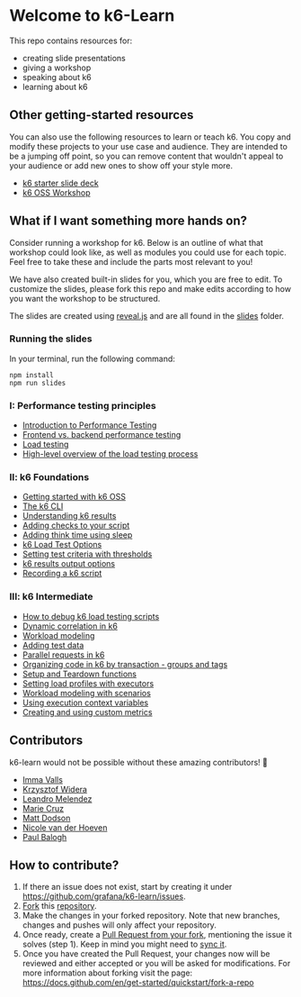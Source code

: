 # Welcome to k6-Learn

This repo contains resources for:
- creating slide presentations
- giving a workshop
- speaking about k6
- learning about k6

## Other getting-started resources

You can also use the following resources to learn or teach k6. You copy and modify these projects to your use case and audience. They are intended to be a jumping off point, so you can remove content that wouldn't appeal to your audience or add new ones to show off your style more. 

- [k6 starter slide deck](https://docs.google.com/presentation/d/1gviRg7RTzT0Y2_5WPBADyn5xpa96PIqWivGAThNW6pM/edit?usp=sharing) 
- [k6 OSS Workshop](https://github.com/grafana/k6-oss-workshop)

## What if I want something more hands on?

Consider running a workshop for k6. Below is an outline of what that workshop could look like, as well as modules you could use for each topic. Feel free to take these and include the parts most relevant to you!

We have also created built-in slides for you, which you are free to edit. To customize the slides, please fork this repo and make edits according to how you want the workshop to be structured.

The slides are created using [reveal.js](https://revealjs.com/) and are all found in the [slides](./slides/) folder.

### Running the slides

In your terminal, run the following command:

```
npm install
npm run slides
```

### I: Performance testing principles

- [Introduction to Performance Testing](Modules/I-Performance-testing-principles/01-Introduction-to-Performance-Testing.md)
- [Frontend vs. backend performance testing](Modules/I-Performance-testing-principles/02-Frontend-vs-backend-performance-testing.md)
- [Load testing](Modules/I-Performance-testing-principles/03-Load-Testing.md)
- [High-level overview of the load testing process](Modules/I-Performance-testing-principles/04-High-level-overview-of-the-load-testing-process.md)

### II: k6 Foundations

- [Getting started with k6 OSS](Modules/II-k6-Foundations/01-Getting-started-with-k6-OSS.md)
- [The k6 CLI](Modules/II-k6-Foundations/02-The-k6-CLI.md)
- [Understanding k6 results](Modules/II-k6-Foundations/03-Understanding-k6-results.md)
- [Adding checks to your script](Modules/II-k6-Foundations/04-Adding-checks-to-your-script.md)
- [Adding think time using sleep](Modules/II-k6-Foundations/05-Adding-think-time-using-sleep.md)
- [k6 Load Test Options](Modules/II-k6-Foundations/06-k6-Load-Test-Options.md)
- [Setting test criteria with thresholds](Modules/II-k6-Foundations/07-Setting-test-criteria-with-thresholds.md)
- [k6 results output options](Modules/II-k6-Foundations/08-k6-results-output-options.md)
- [Recording a k6 script](Modules/II-k6-Foundations/09-Recording-a-k6-script.md)

### III: k6 Intermediate

- [How to debug k6 load testing scripts](Modules/III-k6-Intermediate/01-How-to-debug-k6-load-testing-scripts.md)
- [Dynamic correlation in k6](Modules/III-k6-Intermediate/02-Dynamic-correlation-in-k6.md)
- [Workload modeling](Modules/III-k6-Intermediate/03-Workload-modeling.md)
- [Adding test data](Modules/III-k6-Intermediate/04-Adding-test-data.md)
- [Parallel requests in k6](Modules/III-k6-Intermediate/05-Parallel-requests-in-k6.md)
- [Organizing code in k6 by transaction - groups and tags](Modules/III-k6-Intermediate/06-Organizing-code-in-k6-by-transaction_groups-and-tags.md)
- [Setup and Teardown functions](Modules/III-k6-Intermediate/07-Setup-and-Teardown-functions.md)
- [Setting load profiles with executors](Modules/III-k6-Intermediate/08-Setting-load-profiles-with-executors.md)
- [Workload modeling with scenarios](Modules/III-k6-Intermediate/09-Workload-modeling-with-scenarios.md)
- [Using execution context variables](Modules/III-k6-Intermediate/10-Using-execution-context-variables.md)
- [Creating and using custom metrics](Modules/III-k6-Intermediate/11-Creating-and-using-custom-metrics.md)

## Contributors

k6-learn would not be possible without these amazing contributors! 🌟

- [Imma Valls](https://github.com/immavalls)
- [Krzysztof Widera](https://github.com/kwidera)
- [Leandro Melendez](https://github.com/srperf)
- [Marie Cruz](https://github.com/mdcruz)
- [Matt Dodson](https://github.com/MattDodsonEnglish)
- [Nicole van der Hoeven](https://github.com/nicolevanderhoeven)
- [Paul Balogh](https://github.com/javaducky)

## How to contribute?

1. If there an issue does not exist, start by creating it under https://github.com/grafana/k6-learn/issues.
2. [Fork](https://docs.github.com/en/pull-requests/collaborating-with-pull-requests/working-with-forks) this [repository](https://github.com/grafana/k6-learn). 
3. Make the changes in your forked repository. Note that new branches, changes and pushes will only affect your repository.
4. Once ready, create a [Pull Request from your fork](https://docs.github.com/en/pull-requests/collaborating-with-pull-requests/proposing-changes-to-your-work-with-pull-requests/creating-a-pull-request-from-a-fork), mentioning the issue it solves (step 1). Keep in mind you might need to [sync it](https://docs.github.com/en/pull-requests/collaborating-with-pull-requests/working-with-forks/syncing-a-fork).
5. Once you have created the Pull Request, your changes now will be reviewed and either accepted or you will be asked for modifications.
For more information about forking visit the page: https://docs.github.com/en/get-started/quickstart/fork-a-repo
